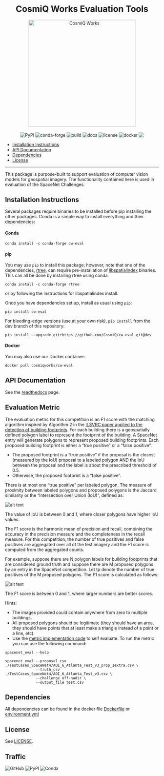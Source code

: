 <h1 align="center">CosmiQ Works Evaluation Tools</h1>
<p align="center">
<a href="http://www.cosmiqworks.org"><img src="http://www.cosmiqworks.org/wp-content/uploads/2016/02/cropped-CosmiQ-Works-Logo_R_RGB.png" width="350" alt="CosmiQ Works"></a>
<br>
<br>
<img align="center" src="https://img.shields.io/pypi/v/cw-eval.svg" alt="PyPI">
<img align="center" src="https://img.shields.io/conda/vn/conda-forge/cw-eval.svg" alt="conda-forge">
<img align="center" src="https://travis-ci.com/CosmiQ/cw-eval.svg?branch=master" alt="build">
<img align="center" src="https://readthedocs.org/projects/cw-eval/badge/" alt="docs">
<img align="center" src="https://img.shields.io/github/license/cosmiq/cw-eval.svg" alt="license">
<img align="center" src="https://img.shields.io/docker/build/cosmiqworks/cw-eval.svg" alt="docker">
<a href="https://codecov.io/gh/CosmiQ/cw-eval"><img align="center" src="https://codecov.io/gh/CosmiQ/cw-eval/branch/master/graph/badge.svg" /></a>
</p>

- [Installation Instructions](#installation-instructions)
- [API Documentation](https://cw-eval.readthedocs.io/)
- [Dependencies](#dependencies)
- [License](#license)
---
This package is purpose-built to support evaluation of computer vision models for geospatial imagery. The functionality contained here is used in evaluation of the SpaceNet Challenges.

## Installation Instructions
Several packages require binaries to be installed before pip installing the other packages.  Conda is a simple way to install everything and their dependencies:

#### Conda
```
conda install -c conda-forge cw-eval
```

#### pip

You may use `pip` to install this package; however, note that one of the dependencies, [rtree](https://github.com/Toblerity/rtree), can require pre-installation of [libspatialindex](https://libspatialindex.github.io/) binaries. This can all be done by installing rtree using conda:
```
conda install -c conda-forge rtree
```
or by following the instructions for libspatialindex install.

Once you have dependencies set up, install as usual using `pip`:
```
pip install cw-eval
```
For bleeding-edge versions (use at your own risk), `pip install` from the dev branch of this repository:
```
pip install --upgrade git+https://github.com/CosmiQ/cw-eval.git@dev
```

#### Docker

You may also use our Docker container:
```
docker pull cosmiqworks/cw-eval
```

## API Documentation
See the [readthedocs](https://cw-eval.readthedocs.io/) page.


## Evaluation Metric
The evaluation metric for this competition is an F1 score with the matching algorithm inspired by Algorithm 2 in the [ILSVRC paper applied to the detection of building footprints](https://arxiv.org/pdf/1409.0575v3.pdf). For each building there is a geospatially defined polygon label to represent the footprint of the building. A SpaceNet entry will generate polygons to represent proposed building footprints.  Each proposed building footprint is either a “true positive” or a “false positive”.

* The proposed footprint is a “true positive” if the proposal is the closest (measured by the IoU) proposal to a labeled polygon AND the IoU between the proposal and the label is about the prescribed threshold of 0.5.
* Otherwise, the proposed footprint is a “false positive”.

There is at most one “true positive” per labeled polygon.
The measure of proximity between labeled polygons and proposed polygons is the Jaccard similarity or the “Intersection over Union (IoU)”, defined as:

![alt text](https://github.com/SpaceNetChallenge/utilities/blob/master/content/IoU.jpg "IoU")

The value of IoU is between 0 and 1, where closer polygons have higher IoU values.

The F1 score is the harmonic mean of precision and recall, combining the accuracy in the precision measure and the completeness in the recall measure. For this competition, the number of true positives and false positives are aggregated over all of the test imagery and the F1 score is computed from the aggregated counts.

For example, suppose there are N polygon labels for building footprints that are considered ground truth and suppose there are M proposed polygons by an entry in the SpaceNet competition.  Let tp denote the number of true positives of the M proposed polygons.  The F1 score is calculated as follows:

![alt text](https://github.com/SpaceNetChallenge/utilities/blob/master/content/F1.jpg "IoU")

The F1 score is between 0 and 1, where larger numbers are better scores.

Hints:
* The images provided could contain anywhere from zero to multiple buildings.
* All proposed polygons should be legitimate (they should have an area, they should have points that at least make a triangle instead of a point or a line, etc).
* Use the [metric implementation code](https://github.com/SpaceNetChallenge/utilities/blob/master/python/evaluateScene.py) to self evaluate.
To run the metric you can use the following command:

```
spacenet_eval --help

spacenet_eval --proposal_csv ./TestCases_SpaceNet4/AOI_6_Atlanta_Test_v3_prop_1extra.csv \
              --truth_csv ./TestCases_SpaceNet4/AOI_6_Atlanta_Test_v3.csv \
              --challenge off-nadir \
              --output_file test.csv
```

## Dependencies
All dependencies can be found in the docker file [Dockerfile](./Dockerfile) or
[environment.yml](./environment.yml)

## License
See [LICENSE](./LICENSE.txt).

## Traffic
![GitHub](https://img.shields.io/github/downloads/cosmiq/cw-eval/total.svg)
![PyPI](https://img.shields.io/pypi/dm/cw-eval.svg)
![Conda](https://img.shields.io/conda/dn/conda-forge/cw-eval.svg)
